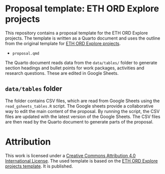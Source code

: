 # Proposal template: ETH ORD Explore projects

This repository contains a proposal template for the ETH ORD Explore projects. The template is written as a Quarto document and uses the outline from the original template for [ETH ORD Explore projects](https://docs.google.com/document/d/1K6Pj-eBIVD6njCbfOHulDFy7vfft1w37/edit). 

- `proposal.qmd`

The Quarto document reads data from the `data/tables/` folder to generate section headings and bullet points for work packages, activities and research questions. These are edited in Google Sheets.

## `data/tables` folder

The folder contains CSV files, which are read from Google Sheets using the `read_gsheets_tables.R` script. The Google sheets provide a collaborative way to edit the main content of the proposal. By running the script, the CSV files are updated with the latest version of the Google Sheets. The CSV files are then read by the Quarto document to generate parts of the proposal.

# Attribution

This work is licensed under a [Creative Commons Attribution 4.0 International License](http://creativecommons.org/licenses/by/4.0/). The used template is based on the [ETH ORD Explore projects template](https://docs.google.com/document/d/1K6Pj-eBIVD6njCbfOHulDFy7vfft1w37/edit). It is published. 